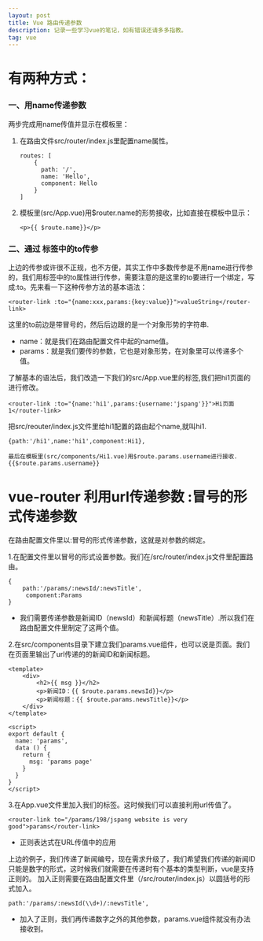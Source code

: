 ```yaml
---
layout: post
title: Vue 路由传递参数
description: 记录一些学习vue的笔记，如有错误还请多多指教。
tag: vue
---
```



# 有两种方式：

### 一、用name传递参数

两步完成用name传值并显示在模板里：

1. 在路由文件src/router/index.js里配置name属性。

   ```vue
   routes: [
       {
         path: '/',
         name: 'Hello',
         component: Hello
       }
   ]
   ```

2. 模板里(src/App.vue)用$router.name的形势接收，比如直接在模板中显示：

   ```vue
   <p>{{ $route.name}}</p>
   ```

### 二、通过 标签中的to传参

上边的传参或许很不正规，也不方便，其实工作中多数传参是不用name进行传参的，我们用标签中的to属性进行传参，需要注意的是这里的to要进行一个绑定，写成:to。先来看一下这种传参方法的基本语法：

```vue
<router-link :to="{name:xxx,params:{key:value}}">valueString</router-link>
```



这里的to前边是带冒号的，然后后边跟的是一个对象形势的字符串.

- name：就是我们在路由配置文件中起的name值。
- params：就是我们要传的参数，它也是对象形势，在对象里可以传递多个值。

了解基本的语法后，我们改造一下我们的src/App.vue里的标签,我们把hi1页面的进行修改。

```vue
<router-link :to="{name:'hi1',params:{username:'jspang'}}">Hi页面1</router-link>
```



把src/reouter/index.js文件里给hi1配置的路由起个name,就叫hi1.

```vue
{path:'/hi1',name:'hi1',component:Hi1},
```



```vue
最后在模板里(src/components/Hi1.vue)用$route.params.username进行接收.
{{$route.params.username}}
```



# vue-router 利用url传递参数 :冒号的形式传递参数

在路由配置文件里以:冒号的形式传递参数，这就是对参数的绑定。

1.在配置文件里以冒号的形式设置参数。我们在/src/router/index.js文件里配置路由。

```vue
{
    path:'/params/:newsId/:newsTitle',
     component:Params
}
```



- 我们需要传递参数是新闻ID（newsId）和新闻标题（newsTitle）.所以我们在路由配置文件里制定了这两个值。

2.在src/components目录下建立我们params.vue组件，也可以说是页面。我们在页面里输出了url传递的的新闻ID和新闻标题。

```vue
<template>
    <div>
        <h2>{{ msg }}</h2>
        <p>新闻ID：{{ $route.params.newsId}}</p>
        <p>新闻标题：{{ $route.params.newsTitle}}</p>
    </div>
</template>
 
<script>
export default {
  name: 'params',
  data () {
    return {
      msg: 'params page'
    }
  }
}
</script>
```



3.在App.vue文件里加入我们的标签。这时候我们可以直接利用url传值了。

```vue
<router-link to="/params/198/jspang website is very good">params</router-link>
```



- 正则表达式在URL传值中的应用

上边的例子，我们传递了新闻编号，现在需求升级了，我们希望我们传递的新闻ID只能是数字的形式，这时候我们就需要在传递时有个基本的类型判断，vue是支持正则的。
加入正则需要在路由配置文件里（/src/router/index.js）以圆括号的形式加入。

```vue
path:'/params/:newsId(\\d+)/:newsTitle',
```



- 加入了正则，我们再传递数字之外的其他参数，params.vue组件就没有办法接收到。